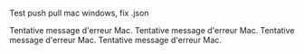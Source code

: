 Test push pull mac windows, fix .json

Tentative message d'erreur Mac. 
Tentative message d'erreur Mac. 
Tentative message d'erreur Mac. 
Tentative message d'erreur Mac. 

